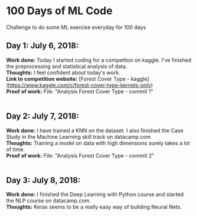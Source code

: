 # 100 Days of ML Code
Challenge to do some ML exercise everyday for 100 days

## Day 1: July 6, 2018:
**Work done:** Today I started coding for a competiton on kaggle. I've finished the preprocessing and statistical analysis of data.<br>
**Thoughts:** I feel confident about today's work.<br>
**Link to competition website:** [Forest Cover Type - kaggle] (https://www.kaggle.com/c/forest-cover-type-kernels-only)<br>
**Proof of work:** File: "Analysis Forest Cover Type - commit 1"
<br><br>
## Day 2: July 7, 2018:
**Work done:** I have trained a KNN on the dataset. I also finished the Case Study in the Machine Learning skill track on datacamp.com<br>
**Thoughts:** Training a model on data with high dimensions surely takes a lot of time.<br>
**Proof of work:** File: "Analysis Forest Cover Type - commit 2"
<br><br>
## Day 3: July 8, 2018:
**Work done:** I finished the Deep Learning with Python course and started the NLP course on datacamp.com.<br>
**Thoughts:** Keras seems to be a really easy way of building Neural Nets.<br>
